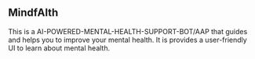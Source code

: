 MindfAIth
-------------------------------------------------------------------------------------------------------------------------------------------------------------------------

This is a AI-POWERED-MENTAL-HEALTH-SUPPORT-BOT/AAP that guides and helps you to improve your mental health. It is provides a user-friendly UI to learn about mental health.
